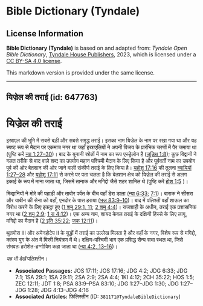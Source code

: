 # Bible Dictionary (Tyndale)

## License Information

**Bible Dictionary (Tyndale)** is based on and adapted from: _Tyndale Open Bible Dictionary_, [Tyndale House Publishers](https://tyndaleopenresources.com/), 2023, which is licensed under a [CC BY-SA 4.0 license](https://creativecommons.org/licenses/by-sa/4.0/legalcode.en).

This markdown version is provided under the same license.



--------------------------------

## यिज्रेल की तराई (id: 647763)

यिज्रेल की तराई
===============

इस्राएल की भूमि में सबसे बड़ी और सबसे समृद्ध तराई। इसका नाम यिज्रेल के नाम पर रखा गया था और यह स्पष्ट रूप से मैदान पर एकमात्र नगर था जहाँ इस्राएलियों ने अपनी विजय के प्रारंभिक चरणों में पैर जमाया था (पुष्टि करें [न्या 1:27–30](https://ref.ly/Judg1:27-Judg1:30))। बाद के यूनानी स्रोतों में नाम का रूप एस्ड्रेलोन है ([जूडिथ 1:8](https://ref.ly/Jdt1:8)); कुछ विद्वानों ने गलत तरीके से बाद वाले शब्द का उपयोग महान पश्चिमी मैदान के लिए किया है और पूर्ववर्ती नाम का उपयोग पूर्व की ओर बेतशान की ओर जाने वाली संकीर्ण तराई के लिए किया है। [यहोशू 17:16](https://ref.ly/Josh17:16) की तुलना [न्यायियों 1:27–28](https://ref.ly/Judg1:27-Judg1:28) और [यहोशू 17:11](https://ref.ly/Josh17:11) से करने पर पता चलता है कि बेतशान क्षेत्र को यिज्रेल की तराई से अलग इकाई के रूप में माना जाता था, जिसमें तानाक और मगिद्दो जैसे शहर शामिल थे (पुष्टि करें [होश 1:5](https://ref.ly/Hos1:5) )।

मिद्यानियों ने मोरे की पहाड़ी और ताबोर पर्वत के बीच वहाँ डेरा डाला ([न्या 6:33](https://ref.ly/Judg6:33); [7:1](https://ref.ly/Judg7:1))। बाराक ने सीसरा और याबीन की सेना को वहाँ, एनदोर के पास हराया ([भज 83:9–10](https://ref.ly/Ps83:9-Ps83:10))। बाद में पलिश्ती वहाँ शाऊल का विरोध करने के लिए इकट्ठा हुए ([1 शमू 29:1, 11](https://ref.ly/1Sam29:1,1Sam29:11); [2 शमू 4:4](https://ref.ly/2Sam4:4))। राजशाही के अधीन, तराई एक प्रशासनिक नगर था ([2 शमू 2:9](https://ref.ly/2Sam2:9); [1 रा 4:12](https://ref.ly/1Kgs4:12))। एक अन्य नाम, शायद केवल तराई के दक्षिणी हिस्से के लिए लागू, मगिद्दो का मैदान है ([2 इति 35:22](https://ref.ly/2Chr35:22); [जक 12:11](https://ref.ly/Zech12:11))।

थुतमोस III और अमेनहोटेप II के युद्धों में तराई का उल्लेख मिलता है और वहाँ के नगर, विशेष रूप से मगिद्दो, कांस्य युग के अंत में मिस्री नियंत्रण में थे। दक्षिण\-पश्चिमी भाग एक प्रसिद्ध सैन्य सभा स्थल था, जिसे संभवतः हरोशेत\-हग्गोयिम कहा जाता था ([न्या 4:2, 13–16](https://ref.ly/Judg4:2,Judg4:13-Judg4:16))।

*यह भी देखें* पलिश्तीन।

* **Associated Passages:** JOS 17:11; JOS 17:16; JDG 4:2; JDG 6:33; JDG 7:1; 1SA 29:1; 1SA 29:11; 2SA 2:9; 2SA 4:4; 1KI 4:12; 2CH 35:22; HOS 1:5; ZEC 12:11; JDT 1:8; PSA 83:9–PSA 83:10; JDG 1:27–JDG 1:30; JDG 1:27–JDG 1:28; JDG 4:13–JDG 4:16
* **Associated Articles:** फ़िलिस्तीन (ID: `381171@TyndaleBibleDictionary`)

